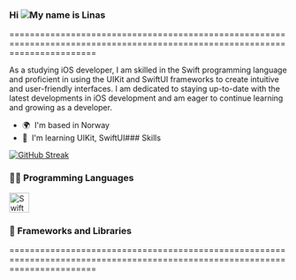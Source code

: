 ### Hi ![](https://user-images.githubusercontent.com/18350557/176309783-0785949b-9127-417c-8b55-ab5a4333674e.gif)My name is Linas
=============================================================================================================================

As a studying iOS developer, I am skilled in the Swift programming language and proficient in using the UIKit and SwiftUI frameworks to create intuitive and user-friendly interfaces. I am dedicated to staying up-to-date with the latest developments in iOS development and am eager to continue learning and growing as a developer.

*   🌍  I'm based in Norway
*   🧠  I'm learning UIKit, SwiftUI### Skills


[![GitHub Streak](https://streak-stats.demolab.com?user=linas-ios&theme=dark&mode=weekly)](https://git.io/streak-stats)


  <h3>👨‍💻 Programming Languages</h3>
  <p align="left">
<a href="https://developer.apple.com/swift/" target="_blank" rel="noreferrer"><img src="https://raw.githubusercontent.com/danielcranney/readme-generator/main/public/icons/skills/swift-colored.svg" width="36" height="36" alt="Swift" /></a>
</p>
  
  <h3>🧰 Frameworks and Libraries</h3>
  
  
  

=============================================================================================================================

 

                    
